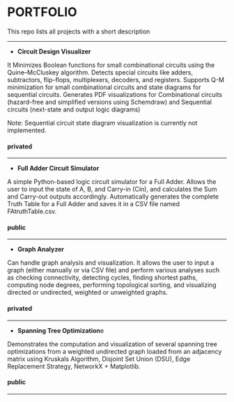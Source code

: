# PORTFOLIO
This repo lists all projects with a short description

---

- **Circuit Design Visualizer**

It Minimizes Boolean functions for small combinational circuits using the Quine–McCluskey algorithm. Detects special circuits like adders, subtractors, flip-flops, multiplexers, decoders, and registers. Supports Q-M minimization for small combinational circuits and state diagrams for sequential circuits. Generates PDF visualizations for Combinational circuits (hazard-free and simplified versions using Schemdraw) and Sequential circuits (next-state and output logic diagrams)

Note: Sequential circuit state diagram visualization is currently not implemented.
#### **privated**

---

- **Full Adder Circuit Simulator**
  
A simple Python-based logic circuit simulator for a Full Adder. Allows the user to input the state of A, B, and Carry-in (Cin), and calculates the Sum and Carry-out outputs accordingly. Automatically generates the complete Truth Table for a Full Adder and saves it in a CSV file named FAtruthTable.csv.
#### **public**

---

- **Graph Analyzer**

Can handle graph analysis and visualization. It allows the user to input a graph (either manually or via CSV file) and perform various analyses such as checking connectivity, detecting cycles, finding shortest paths, computing node degrees, performing topological sorting, and visualizing directed or undirected, weighted or unweighted graphs.
#### **privated**

---

- **Spanning Tree Optimization**e

Demonstrates the computation and visualization of several spanning tree optimizations from a weighted undirected graph loaded from an adjacency matrix using Kruskals Algorithm, Disjoint Set Union (DSU), Edge Replacement Strategy, NetworkX + Matplotlib.
#### **public**

---
